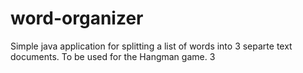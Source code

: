 # word-organizer 

Simple java application for splitting a list of words into 3 separte text documents. To be used for the Hangman game. 3
